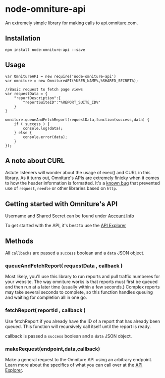 # node-omniture-api
An extremely simple library for making calls to api.omniture.com.

## Installation

```
npm install node-omniture-api --save
```

## Usage

```node
var OmnitureAPI = new require('node-omniture-api')
var omniture = new OmnitureAPI(%USER_NAME%,%SHARED_SECRET%);
 
//Basic request to fetch page views
var requestData = {
	"reportDescription":{
		"reportSuiteID":"%REPORT_SUITE_ID%"
	}
}    

omniture.queueAndFetchReport(requestData,function(success,data) {
	if ( success ) {
		console.log(data);
	} else {
		console.error(data);
	}
});
```

## A note about CURL

Astute listeners will wonder about the usage of exec() and CURL in this library. As it turns out, Omniture's APIs are extremely finicky when it comes to how the header information is formatted. It's a [known bug](https://marketing.adobe.com/developer/forum/reporting/rest-reporting-api-auth-problems-in-c) that prevented use of `request`, `needle` or other libraries based on `http`.

## Getting started with Omniture's API

Username and Shared Secret can be found under [Account Info](https://sc.omniture.com/p/suite/1.3/index.html?a=User.GetAccountInfo)

To get started with the API, it's best to use the [API Explorer](https://marketing.adobe.com/developer/api-explorer)


## Methods

All `callbacks` are passed a `success` boolean and a `data` JSON object.

### queueAndFetchReport( requestData , callback )

Most likely, you'll use this library to run reports and pull traffic numberes for your website. The way omniture works is that reports must first be queued and then run at a later time (usually within a few seconds.) Complex reports may take several seconds to complete, so this function handles queuing and waiting for completion all in one go.

### fetchReport( reportId , callback )

Use fetchReport if you already have the ID of a report that has already been queued. This function will recursively call itself until the report is ready.

callback is passed a `success` boolean and a `data` JSON object.

### makeRequest(endpoint,data,callback)

Make a general request to the Omniture API using an arbitrary endpoint. Learn more about the specifics of what you can call over at the [API Explorer](https://marketing.adobe.com/developer/api-explorer).